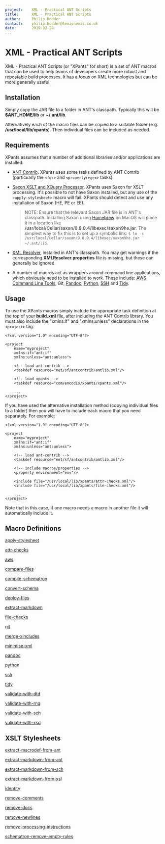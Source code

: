 ```yaml
---
project:    XML - Practical ANT Scripts
title:      XML - Practical ANT Scripts
author:     Philip Hodder
contact:    philip.hodder@lexisnexis.co.uk
date:       2018-02-20
...
```


# XML - Practical ANT Scripts

XML - Practical ANT Scripts (or "XPants" for short) is a set of ANT macros that can be used to help teams of developers create more robust and repeatable build processes. It has a focus on XML technologies but can be more generally useful.

## Installation

Simply copy the JAR file to a folder in ANT's classpath. Typically this will be **$ANT_HOME/lib** or **~/.ant/lib**.

Alternatively each of the macro files can be copied to a suitable folder (e.g. **/usr/local/lib/xpants**). Then individual files can be included as needed.

## Requirements

XPants assumes that a number of additional libraries and/or applications are installed:

*   [ANT Contrib](https://sourceforge.net/projects/ant-contrib/files/ant-contrib/1.0b3/ant-contrib-1.0b3-bin.zip/download). XPants uses some tasks defined by ANT Contrib (particuarly the `<for>` and `<propertyregex>` tasks).

*   [Saxon XSLT and XQuery Processor](https://www.saxonica.com/products/products.xml). XPants uses Saxon for XSLT processing. It's possible to not have Saxon installed, but any use of the `<apply-stylesheet>` macro will fail. XPants should detect and use any installation of Saxon (HE, PE or EE).

    > NOTE: Ensure that the relevant Saxon JAR file is in ANT's classpath. Installing Saxon using [Homebrew](brew.sh) on MacOS will place it in a location like **/usr/local/Cellar/saxon/9.8.0.4/libexec/saxon9he.jar**. The simplest way to fix this is to set up a symbolic link: `$ ln -s /usr/local/Cellar/saxon/9.8.0.4/libexec/saxon9he.jar ~/.ant/lib`.

*   [XML Resolver](http://www.java2s.com/Code/Jar/x/Downloadxmlresolverjar.htm), installed in ANT's classpath. You may get warnings if the corresponding **XMLResolver.properties** file is missing, but these can generally be ignored.

*   A number of macros act as wrappers around command line applications, which obviously need to be installed to work. These include: [AWS Command Line Tools](https://aws.amazon.com/cli/), Git, [Pandoc](https://pandoc.org/), [Python](https://www.python.org/), [SSH](https://www.ssh.com/ssh/) and [Tidy](http://www.html-tidy.org/).

## Usage

To use the XPants macros simply include the appropriate task definition at the top of your **build.xml** file, after including the ANT Contrib library. You must also include the "xmlns:if" and "xmlns:unless" declarations in the `<project>` tag.

```
<?xml version="1.0" encoding="UTF-8"?>

<project
    name="myproject"
    xmlns:if="ant:if"
    xmlns:unless="ant:unless">

    <!-- load ant-contrib -->
    <taskdef resource="net/sf/antcontrib/antlib.xml"/>

    <!-- load xpants -->
    <taskdef resource="com/encodis/xpants/xpants.xml"/>

    ...
</project>
```

If you have used the alternative installation method (copying individual files to a folder) then you will have to include each macro that you need separately. For example:


```
<?xml version="1.0" encoding="UTF-8"?>

<project
    name="myproject"
    xmlns:if="ant:if"
    xmlns:unless="ant:unless">

    <!-- load ant-contrib -->
    <taskdef resource="net/sf/antcontrib/antlib.xml"/>

    <!-- include macros/properties -->
    <property environment="env"/>

    <include file="/usr/local/lib/xpants/attr-checks.xml"/>
    <include file="/usr/local/lib/xpants/file-checks.xml"/>

    ...
</project>
```

Note that in this case, if one macro needs a macro in another file it will automatically include it.


## Macro Definitions

[apply-stylesheet](./apply-stylesheet.html)

[attr-checks](./attr-checks.html)

[aws](./aws.html)

[compare-files](./compare-files.html)

[compile-schematron](./compile-schematron.html)

[convert-schema](./convert-schema.html)

[deploy-files](./deploy-files.html)

[extract-markdown](./extract-markdown.html)

[file-checks](./file-checks.html)

[git](./git.html)

[merge-xincludes](./merge-xincludes.html)

[minimise-xml](./minimise-xml.html)

[pandoc](./pandoc.html)

[python](./python.html)

[ssh](./ssh.html)

[tidy](./tidy.html)

[validate-with-dtd](./validate-with-dtd.html)

[validate-with-rng](./validate-with-rng.html)

[validate-with-sch](./validate-with-sch.html)

[validate-with-xsd](./validate-with-xsd.html)


## XSLT Stylesheets

[extract-macrodef-from-ant](./extract-macrodef-from-ant.html)

[extract-markdown-from-ant](./extract-markdown-from-ant.html)

[extract-markdown-from-sch](./extract-markdown-from-sch.html)

[extract-markdown-from-xsl](./extract-markdown-from-xsl.html)

[identity](./identity.html)

[remove-comments](./remove-comments.html)

[remove-docs](./remove-docs.html)

[remove-newlines](./remove-newlines.html)

[remove-processing-instructions](./remove-processing-instructions.html)

[schematron-remove-empty-rules](./schematron-remove-empty-rules.html)
